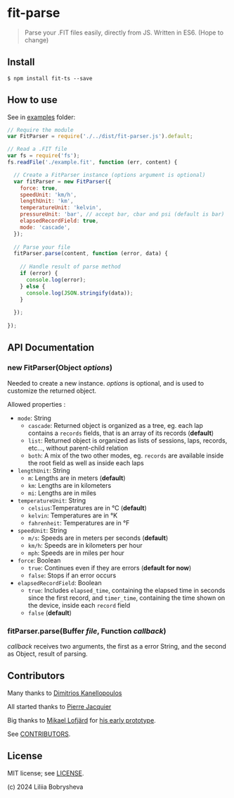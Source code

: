 # fit-parse

> Parse your .FIT files easily, directly from JS.
> Written in ES6. (Hope to change)


## Install

```
$ npm install fit-ts --save
```

## How to use

See in [examples](./examples) folder:

```javascript
// Require the module
var FitParser = require('./../dist/fit-parser.js').default;

// Read a .FIT file
var fs = require('fs');
fs.readFile('./example.fit', function (err, content) {

  // Create a FitParser instance (options argument is optional)
  var fitParser = new FitParser({
    force: true,
    speedUnit: 'km/h',
    lengthUnit: 'km',
    temperatureUnit: 'kelvin',
    pressureUnit: 'bar', // accept bar, cbar and psi (default is bar)
    elapsedRecordField: true,
    mode: 'cascade',
  });
  
  // Parse your file
  fitParser.parse(content, function (error, data) {
  
    // Handle result of parse method
    if (error) {
      console.log(error);
    } else {
      console.log(JSON.stringify(data));
    }
    
  });
  
});
```

## API Documentation
### new FitParser(Object _options_)
Needed to create a new instance. _options_ is optional, and is used to customize the returned object.

Allowed properties :
- `mode`: String
  - `cascade`: Returned object is organized as a tree, eg. each lap contains a `records` fields, that is an array of its records (**default**)
  - `list`: Returned object is organized as lists of sessions, laps, records, etc..., without parent-child relation
  - `both`: A mix of the two other modes, eg. `records` are available inside the root field as well as inside each laps
- `lengthUnit`: String
  - `m`: Lengths are in meters (**default**)
  - `km`: Lengths are in kilometers
  - `mi`: Lengths are in miles
- `temperatureUnit`: String
  - `celsius`:Temperatures are in °C (**default**)
  - `kelvin`: Temperatures are in °K
  - `fahrenheit`: Temperatures are in °F
- `speedUnit`: String
  - `m/s`: Speeds are in meters per seconds (**default**)
  - `km/h`: Speeds are in kilometers per hour
  - `mph`: Speeds are in miles per hour
- `force`: Boolean
  - `true`: Continues even if they are errors (**default for now**)
  - `false`: Stops if an error occurs
- `elapsedRecordField`: Boolean
  - `true`: Includes `elapsed_time`, containing the elapsed time in seconds since the first record, and `timer_time`, containing the time shown on the device, inside each `record` field
  - `false` (**default**)

### fitParser.parse(Buffer _file_, Function _callback_)
_callback_ receives two arguments, the first as a error String, and the second as Object, result of parsing.

## Contributors
Many thanks to [Dimitrios Kanellopoulos](https://github.com/jimmykane)

All started thanks to [Pierre Jacquier](https://github.com/pierremtb)

Big thanks to [Mikael Lofjärd](https://github.com/mlofjard) for [his early prototype](https://github.com/mlofjard/jsonfit).

See [CONTRIBUTORS](./CONTRIBUTORS.md).

## License

MIT license; see [LICENSE](./LICENSE).

(c) 2024 Liliia Bobrysheva
